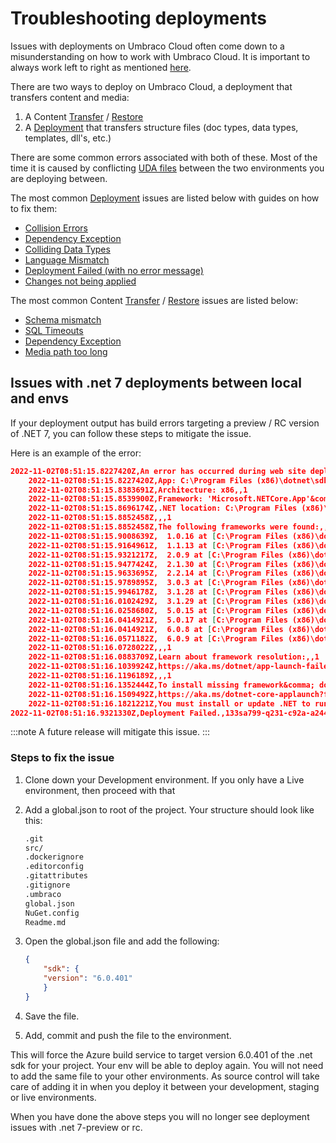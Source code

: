 
# Troubleshooting deployments

Issues with deployments on Umbraco Cloud often come down to a misunderstanding on how to work with Umbraco Cloud. It is important to always work left to right as mentioned [here](../../deployment/README.md).

There are two ways to deploy on Umbraco Cloud, a deployment that transfers content and media:

1. A Content [Transfer](../../deployment/content-transfer.md) / [Restore](../../deployment/restoring-content/README.md)
1. A [Deployment](../../deployment/cloud-to-cloud.md) that transfers structure files (doc types, data types, templates, dll's, etc.)

There are some common errors associated with both of these. Most of the time it is caused by conflicting [UDA files](../../set-up/power-tools/generating-uda-files.md#what-are-uda-files) between the two environments you are deploying between.

The most common [Deployment](../../deployment/cloud-to-cloud.md) issues are listed below with guides on how to fix them:

* [Collision Errors](structure-error.md)
* [Dependency Exception](dependency-exceptions.md)
* [Colliding Data Types](colliding-datatypes.md)
* [Language Mismatch](language-mismatch.md)
* [Deployment Failed (with no error message)](deployment-failed.md)
* [Changes not being applied](changes-not-being-applied.md)

The most common Content [Transfer](../../deployment/content-transfer.md) / [Restore](../../deployment/restoring-content/README.md) issues are listed below:

* [Schema mismatch](schema-mismatches.md)
* [SQL Timeouts](../../../umbraco-deploy/deploy-settings.md#timeout-issues)
* [Dependency Exception](dependency-exceptions.md)
* [Media path too long](path-too-long-exception.md)

## Issues with .net 7 deployments between local and envs

If your deployment output has build errors targeting a preview / RC version of .NET 7, you can follow these steps to mitigate the issue.

Here is an example of the error:

```json
2022-11-02T08:51:15.8227420Z,An error has occurred during web site deployment.,,0
	2022-11-02T08:51:15.8227420Z,App: C:\Program Files (x86)\dotnet\sdk\7.0.100-rc.1.22431.12\dotnet.dll,,1
	2022-11-02T08:51:15.8383691Z,Architecture: x86,,1
	2022-11-02T08:51:15.8539900Z,Framework: 'Microsoft.NETCore.App'&comma; version '7.0.0-rc.1.22426.10' (x86),,1
	2022-11-02T08:51:15.8696174Z,.NET location: C:\Program Files (x86)\dotnet\,,1
	2022-11-02T08:51:15.8852458Z,,,1
	2022-11-02T08:51:15.8852458Z,The following frameworks were found:,,1
	2022-11-02T08:51:15.9008639Z,  1.0.16 at [C:\Program Files (x86)\dotnet\shared\Microsoft.NETCore.App],,1
	2022-11-02T08:51:15.9164961Z,  1.1.13 at [C:\Program Files (x86)\dotnet\shared\Microsoft.NETCore.App],,1
	2022-11-02T08:51:15.9321217Z,  2.0.9 at [C:\Program Files (x86)\dotnet\shared\Microsoft.NETCore.App],,1
	2022-11-02T08:51:15.9477424Z,  2.1.30 at [C:\Program Files (x86)\dotnet\shared\Microsoft.NETCore.App],,1
	2022-11-02T08:51:15.9633695Z,  2.2.14 at [C:\Program Files (x86)\dotnet\shared\Microsoft.NETCore.App],,1
	2022-11-02T08:51:15.9789895Z,  3.0.3 at [C:\Program Files (x86)\dotnet\shared\Microsoft.NETCore.App],,1
	2022-11-02T08:51:15.9946178Z,  3.1.28 at [C:\Program Files (x86)\dotnet\shared\Microsoft.NETCore.App],,1
	2022-11-02T08:51:16.0102429Z,  3.1.29 at [C:\Program Files (x86)\dotnet\shared\Microsoft.NETCore.App],,1
	2022-11-02T08:51:16.0258680Z,  5.0.15 at [C:\Program Files (x86)\dotnet\shared\Microsoft.NETCore.App],,1
	2022-11-02T08:51:16.0414921Z,  5.0.17 at [C:\Program Files (x86)\dotnet\shared\Microsoft.NETCore.App],,1
	2022-11-02T08:51:16.0414921Z,  6.0.8 at [C:\Program Files (x86)\dotnet\shared\Microsoft.NETCore.App],,1
	2022-11-02T08:51:16.0571182Z,  6.0.9 at [C:\Program Files (x86)\dotnet\shared\Microsoft.NETCore.App],,1
	2022-11-02T08:51:16.0728022Z,,,1
	2022-11-02T08:51:16.0883709Z,Learn about framework resolution:,,1
	2022-11-02T08:51:16.1039924Z,https://aka.ms/dotnet/app-launch-failed,,1
	2022-11-02T08:51:16.1196189Z,,,1
	2022-11-02T08:51:16.1352444Z,To install missing framework&comma; download:,,1
	2022-11-02T08:51:16.1509492Z,https://aka.ms/dotnet-core-applaunch?framework=Microsoft.NETCore.App&framework_version=7.0.0-rc.1.22426.10&arch=x86&rid=win10-x86,,1
	2022-11-02T08:51:16.1821221Z,You must install or update .NET to run this application.\r\n\r\nApp: C:\Program Files (x86)\dotnet\sdk\7.0.100-rc.1.22431.12\dotnet.dll\r\nArchitecture: x86\r\nFramework: 'Microsoft.NETCore.App'&comma; version '7.0.0-rc.1.22426.10' (x86)\r\n.NET location: C:\Program Files (x86)\dotnet\\r\n\r\nThe following frameworks were found:\r\n  1.0.16 at [C:\Program Files (x86)\dotnet\shared\Microsoft.NETCore.App]\r\n  1.1.13 at [C:\Program Files (x86)\dotnet\shared\Microsoft.NETCore.App]\r\n  2.0.9 at [C:\Program Files (x86)\dotnet\shared\Microsoft.NETCore.App]\r\n  2.1.30 at [C:\Program Files (x86)\dotnet\shared\Microsoft.NETCore.App]\r\n  2.2.14 at [C:\Program Files (x86)\dotnet\shared\Microsoft.NETCore.App]\r\n  3.0.3 at [C:\Program Files (x86)\dotnet\shared\Microsoft.NETCore.App]\r\n  3.1.28 at [C:\Program Files (x86)\dotnet\shared\Microsoft.NETCore.App]\r\n  3.1.29 at [C:\Program Files (x86)\dotnet\shared\Microsoft.NETCore.App]\r\n  5.0.15 at [C:\Program Files (x86)\dotnet\shared\Microsoft.NETCore.App]\r\n  5.0.17 at [C:\Program Files (x86)\dotnet\shared\Microsoft.NETCore.App]\r\n  6.0.8 at [C:\Program Files (x86)\dotnet\shared\Microsoft.NETCore.App]\r\n  6.0.9 at [C:\Program Files (x86)\dotnet\shared\Microsoft.NETCore.App]\r\n\r\nLearn about framework resolution:\r\nhttps://aka.ms/dotnet/app-launch-failed\r\n\r\nTo install missing framework&comma; download:\r\nhttps://aka.ms/dotnet-core-applaunch?framework=Microsoft.NETCore.App&framework_version=7.0.0-rc.1.22426.10&arch=x86&rid=win10-x86\r\nC:\Program Files (x86)\SiteExtensions\Kudu\98.40824.5897\bin\Scripts\starter.cmd C:\home\SiteExtensions\Umbraco.Cloud.Deployment.SiteExtension.Artifacts.Core\deploy.cmd,,2
2022-11-02T08:51:16.9321330Z,Deployment Failed.,133sa799-q231-c92a-a244-afa18e1c2b1f,0
```

:::note
A future release will mitigate this issue.
:::

### Steps to fix the issue

1. Clone down your Development environment. If you only have a Live environment, then proceed with that  
2. Add a global.json to root of the project. Your structure should look like this:

    ```html
    .git
    src/
    .dockerignore
    .editorconfig
    .gitattributes
    .gitignore
    .umbraco
    global.json
    NuGet.config
    Readme.md
    ```

3. Open the global.json file and add the following:

    ```json
    {
        "sdk": {
        "version": "6.0.401"
        }
    }
    ```

4. Save the file.
5. Add, commit and push the file to the environment.

This will force the Azure build service to target version 6.0.401 of the .net sdk for your project. Your env will be able to deploy again.
You will not need to add the same file to your other environments. As source control will take care of adding it in when you deploy it between your development, staging or live environments.

When you have done the above steps you will no longer see deployment issues with .net 7-preview or rc.
